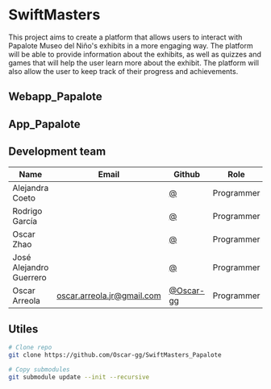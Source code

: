 # SwiftMasters

This project aims to create a platform that allows users to interact with Papalote Museo del Niño's exhibits in a more engaging way. The platform will be able to provide information about the exhibits, as well as quizzes and games that will help the user learn more about the exhibit. The platform will also allow the user to keep track of their progress and achievements.

## Webapp_Papalote

## App_Papalote

## Development team

| Name                    | Email                                                               | Github                                                       | Role      |
| ----------------------- | ------------------------------------------------------------------- | ------------------------------------------------------------ | --------- |
| Alejandra Coeto | [](mailto:) | [@](https://github.com/) | Programmer |
| Rodrigo García | [](mailto:) | [@](https://github.com/) | Programmer |
| Oscar Zhao | [](mailto:) | [@](https://github.com/) | Programmer |
| José Alejandro Guerrero | [](mailto:) | [@](https://github.com/) | Programmer |
| Oscar Arreola | [oscar.arreola.jr@gmail.com](mailto:oscar.arreola.jr@gmail.com) | [@Oscar-gg](https://github.com/Oscar-gg) | Programmer |

## Utiles

```bash
# Clone repo
git clone https://github.com/Oscar-gg/SwiftMasters_Papalote

# Copy submodules
git submodule update --init --recursive
```